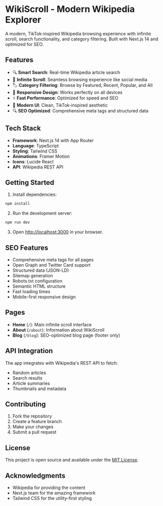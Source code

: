 # WikiScroll - Modern Wikipedia Explorer

A modern, TikTok-inspired Wikipedia browsing experience with infinite scroll, search functionality, and category filtering. Built with Next.js 14 and optimized for SEO.

## Features

- 🔍 **Smart Search**: Real-time Wikipedia article search
- 📱 **Infinite Scroll**: Seamless browsing experience like social media
- 🏷️ **Category Filtering**: Browse by Featured, Recent, Popular, and All
- 📱 **Responsive Design**: Works perfectly on all devices
- ⚡ **Fast Performance**: Optimized for speed and SEO
- 🎨 **Modern UI**: Clean, TikTok-inspired aesthetic
- 🔍 **SEO Optimized**: Comprehensive meta tags and structured data

## Tech Stack

- **Framework**: Next.js 14 with App Router
- **Language**: TypeScript
- **Styling**: Tailwind CSS
- **Animations**: Framer Motion
- **Icons**: Lucide React
- **API**: Wikipedia REST API

## Getting Started

1. Install dependencies:
```bash
npm install
```

2. Run the development server:
```bash
npm run dev
```

3. Open [http://localhost:3000](http://localhost:3000) in your browser.

## SEO Features

- Comprehensive meta tags for all pages
- Open Graph and Twitter Card support
- Structured data (JSON-LD)
- Sitemap generation
- Robots.txt configuration
- Semantic HTML structure
- Fast loading times
- Mobile-first responsive design

## Pages

- **Home** (`/`): Main infinite scroll interface
- **About** (`/about`): Information about WikiScroll
- **Blog** (`/blog`): SEO-optimized blog page (footer only)

## API Integration

The app integrates with Wikipedia's REST API to fetch:
- Random articles
- Search results
- Article summaries
- Thumbnails and metadata

## Contributing

1. Fork the repository
2. Create a feature branch
3. Make your changes
4. Submit a pull request

## License

This project is open source and available under the [MIT License](LICENSE).

## Acknowledgments

- Wikipedia for providing the content
- Next.js team for the amazing framework
- Tailwind CSS for the utility-first styling
